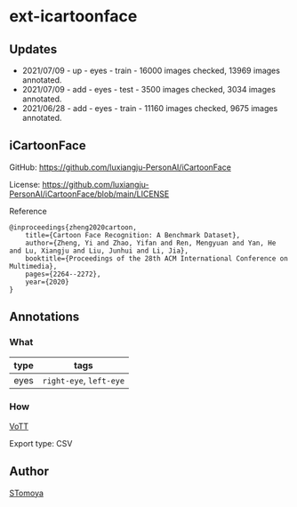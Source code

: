 
# ext-icartoonface

## Updates

- 2021/07/09 - up - eyes - train - 16000 images checked, 13969 images annotated.
- 2021/07/09 - add - eyes - test - 3500 images checked, 3034 images annotated.
- 2021/06/28 - add - eyes - train - 11160 images checked, 9675 images annotated.

## iCartoonFace

GitHub: https://github.com/luxiangju-PersonAI/iCartoonFace

License: https://github.com/luxiangju-PersonAI/iCartoonFace/blob/main/LICENSE

Reference
```text
@inproceedings{zheng2020cartoon,
    title={Cartoon Face Recognition: A Benchmark Dataset},
    author={Zheng, Yi and Zhao, Yifan and Ren, Mengyuan and Yan, He and Lu, Xiangju and Liu, Junhui and Li, Jia},
    booktitle={Proceedings of the 28th ACM International Conference on Multimedia},
    pages={2264--2272},
    year={2020}
}
```

## Annotations

### What

|type|tags|
|----|----|
|eyes|`right-eye`, `left-eye`|

### How

[VoTT](https://github.com/microsoft/VoTT)

Export type: CSV

## Author

[STomoya](https://github.com/STomoya)
